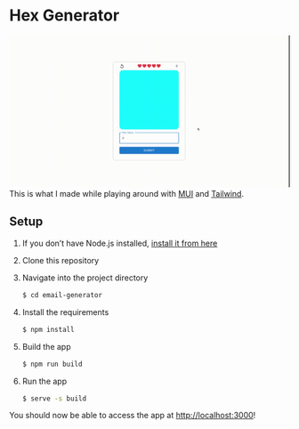 # Hex Generator
![Demo](./assets/hexTesterDemo.gif)
This is what I made while playing around with [MUI](https://mui.com/) and [Tailwind](https://tailwindui.com/).

## Setup

1. If you don’t have Node.js installed, [install it from here](https://nodejs.org/en/)

2. Clone this repository

3. Navigate into the project directory

   ```bash
   $ cd email-generator
   ```

4. Install the requirements

   ```bash
   $ npm install
   ```

5. Build the app

   ```bash
   $ npm run build
   ```

6. Run the app

   ```bash
   $ serve -s build
   ```

You should now be able to access the app at [http://localhost:3000](http://localhost:3000)!